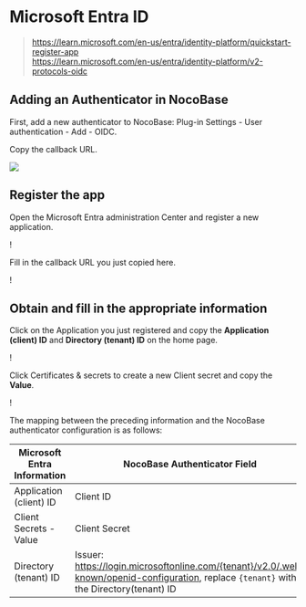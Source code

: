 # Microsoft Entra ID

> https://learn.microsoft.com/en-us/entra/identity-platform/quickstart-register-app  
> https://learn.microsoft.com/en-us/entra/identity-platform/v2-protocols-oidc

## Adding an Authenticator in NocoBase

First, add a new authenticator to NocoBase: Plug-in Settings - User authentication - Add - OIDC.

Copy the callback URL.

![](https://static-docs.nocobase.com/202412021504114.png)

## Register the app

Open the Microsoft Entra administration Center and register a new application.

! [](https://static-docs.nocobase.com/202412021506837.png)

Fill in the callback URL you just copied here.

! [](https://static-docs.nocobase.com/202412021520696.png)

## Obtain and fill in the appropriate information

Click on the Application you just registered and copy the **Application (client) ID** and **Directory (tenant) ID** on the home page.

! [](https://static-docs.nocobase.com/202412021522063.png)

Click Certificates & secrets to create a new Client secret and copy the **Value**.

! [](https://static-docs.nocobase.com/202412021522846.png)

The mapping between the preceding information and the NocoBase authenticator configuration is as follows:

| Microsoft Entra Information   | NocoBase Authenticator Field                                                                                                               |
| ----------------------------- | ------------------------------------------------------------------------------------------------------------------------------------------- |
| Application (client) ID       | Client ID                                                                                                                                  |
| Client Secrets - Value        | Client Secret                                                                                                                             |
| Directory (tenant) ID         | Issuer:<br />https://login.microsoftonline.com/{tenant}/v2.0/.well-known/openid-configuration, replace `{tenant}` with the Directory(tenant)  ID    |

